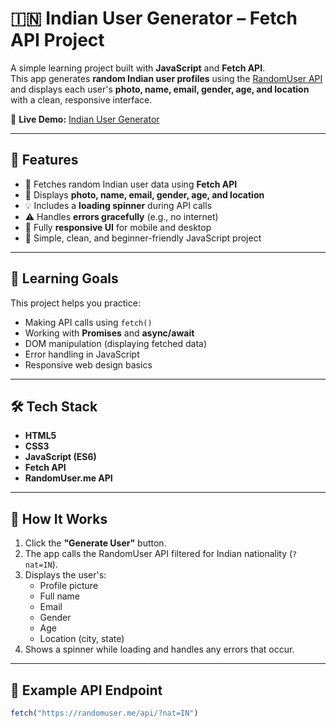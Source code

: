 # 🇮🇳 Indian User Generator – Fetch API Project

A simple learning project built with **JavaScript** and **Fetch API**.  
This app generates **random Indian user profiles** using the [RandomUser API](https://randomuser.me/) and displays each user's **photo, name, email, gender, age, and location** with a clean, responsive interface.

🔗 **Live Demo:** [Indian User Generator](https://harshitshrivas.github.io/indian-user-generator-fetch/)

---

## 🚀 Features

- 🔄 Fetches random Indian user data using **Fetch API**
- 👤 Displays **photo, name, email, gender, age, and location**
- 💡 Includes a **loading spinner** during API calls
- ⚠️ Handles **errors gracefully** (e.g., no internet)
- 📱 Fully **responsive UI** for mobile and desktop
- 🎯 Simple, clean, and beginner-friendly JavaScript project

---

## 🧠 Learning Goals

This project helps you practice:
- Making API calls using `fetch()`
- Working with **Promises** and **async/await**
- DOM manipulation (displaying fetched data)
- Error handling in JavaScript
- Responsive web design basics

---

## 🛠️ Tech Stack

- **HTML5**
- **CSS3**
- **JavaScript (ES6)**
- **Fetch API**
- **RandomUser.me API**

---

## 🧩 How It Works

1. Click the **"Generate User"** button.  
2. The app calls the RandomUser API filtered for Indian nationality (`?nat=IN`).  
3. Displays the user's:
   - Profile picture  
   - Full name  
   - Email  
   - Gender  
   - Age  
   - Location (city, state)  
4. Shows a spinner while loading and handles any errors that occur.

---

## 🧪 Example API Endpoint

```js
fetch("https://randomuser.me/api/?nat=IN")
